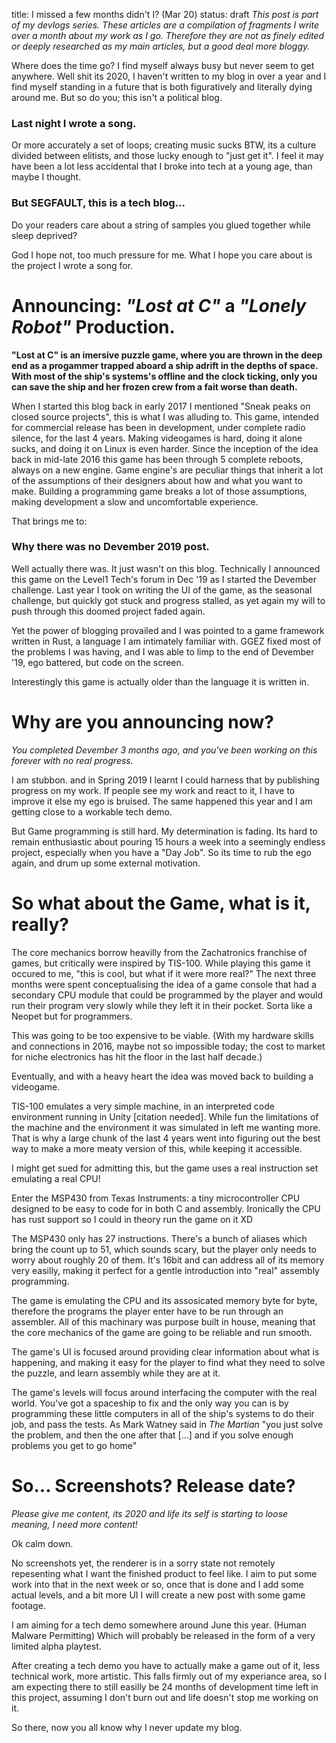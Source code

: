 title: I missed a few months didn't I? (Mar 20)
status: draft
_This post is part of my devlogs series. These articles are a compilation of fragments I write over a month about my work as I go. Therefore they are not as finely edited or deeply researched as my main articles, but a good deal more bloggy._

Where does the time go? I find myself always busy but never seem to get anywhere. Well shit its 2020, I haven't written to my blog in over a year and I find myself standing in a future that is both figuratively and literally dying around me. But so do you; this isn't a political blog. 

### Last night I wrote a song.
Or more accurately a set of loops; creating music sucks BTW, its a culture divided between elitists, and those lucky enough to "just get it". I feel it may have been a lot less accidental that I broke into tech at a young age, than maybe I thought. 

### But SEGFAULT, this is a tech blog...
Do your readers care about a string of samples you glued together while sleep deprived?

God I hope not, too much pressure for me. What I hope you care about is the project I wrote a song for.

# Announcing: _"Lost at C"_ a _"Lonely Robot"_ Production.

**"Lost at C" is an imersive puzzle game, where you are thrown in the deep end as a progammer trapped aboard a ship adrift in the depths of space. With most of the ship's systems's offline and the clock ticking, only you can save the ship and her frozen crew from a fait worse than death.**

When I started this blog back in early 2017 I mentioned "Sneak peaks on closed source projects", this is what I was alluding to. This game, intended for commercial release has been in development, under complete radio silence, for the last 4 years. Making videogames is hard, doing it alone sucks, and doing it on Linux is even harder. Since the inception of the idea back in mid-late 2016 this game has been through 5 complete reboots, always on a new engine. Game engine's are peculiar things that inherit a lot of the assumptions of their designers about how and what you want to make. Building a programming game breaks a lot of those assumptions, making development a slow and uncomfortable experience. 

That brings me to:

### Why there was no Devember 2019 post.

Well actually there was. It just wasn't on this blog. Technically I announced this game on the Level1 Tech's forum in Dec '19 as I started the Devember challenge. Last year I took on writing the UI of the game, as the seasonal challenge, but quickly got stuck and progress stalled, as yet again my will to push through this doomed project faded again. 

Yet the power of blogging provailed and I was pointed to a game framework written in Rust, a language I am intimately familiar with. GGEZ fixed most of the problems I was having, and I was able to limp to the end of Devember '19, ego battered, but code on the screen.

Interestingly this game is actually older than the language it is written in. 

# Why are you announcing now?
_You completed Devember 3 months ago, and you've been working on this forever with no real progress._

I am stubbon. and in Spring 2019 I learnt I could harness that by publishing progress on my work. If people see my work and react to it, I have to improve it else my ego is bruised. The same happened this year and I am getting close to a workable tech demo. 

But Game programming is still hard. My determination is fading. Its hard to remain enthusiastic about pouring 15 hours a week into a seemingly endless project, especially when you have a "Day Job". So its time to rub the ego again, and drum up some external motivation.

# So what about the Game, what is it, really?
The core mechanics borrow heavilly from the Zachatronics franchise of games, but critically were inspired by TIS-100. While playing this game it occured to me, "this is cool, but what if it were more real?" The next three months were spent conceptualising the idea of a game console that had a secondary CPU module that could be programmed by the player and would run their program very slowly while they left it in their pocket. Sorta like a Neopet but for programmers.

This was going to be too expensive to be viable. (With my hardware skills and connections in 2016, maybe not so impossible today; the cost to market for niche electronics has hit the floor in the last half decade.)

Eventually, and with a heavy heart the idea was moved back to building a videogame.

TIS-100 emulates a very simple machine, in an interpreted code environment running in Unity [citation needed]. While fun the limitations of the machine and the environment it was simulated in left me wanting more. That is why a large chunk of the last 4 years went into figuring out the best way to make a more meaty version of this, while keeping it accessible. 

I might get sued for admitting this, but the game uses a real instruction set emulating a real CPU!

Enter the MSP430 from Texas Instruments: a tiny microcontroller CPU designed to be easy to code for in both C and assembly. Ironically the CPU has rust support so I could in theory run the game on it XD

The MSP430 only has 27 instructions. There's a bunch of aliases which bring the count up to 51, which sounds scary, but the player only needs to worry about roughly 20 of them. It's 16bit and can address all of its memory very easilly, making it perfect for a gentle introduction into "real" assembly programming. 

The game is emulating the CPU and its assosicated memory byte for byte, therefore the programs the player enter have to be run through an assembler. All of this machinary was purpose built in house, meaning that the core mechanics of the game are going to be reliable and run smooth.

The game's UI is focused around providing clear information about what is happening, and making it easy for the player to find what they need to solve the puzzle, and learn assembly while they are at it.

The game's levels will focus around interfacing the computer with the real world. You've got a spaceship to fix and the only way you can is by programming these little computers in all of the ship's systems to do their job, and pass the tests. As Mark Watney said in _The Martian_ "you just solve the problem, and then the one after that [...] and if you solve enough problems you get to go home"

# So... Screenshots? Release date?
_Please give me content, its 2020 and life its self is starting to loose meaning, I need more content!_

Ok calm down. 

No screenshots yet, the renderer is in a sorry state not remotely repesenting what I want the finished product to feel like. I aim to put some work into that in the next week or so, once that is done and I add some actual levels, and a bit more UI I will create a new post with some game footage. 

I am aiming for a tech demo somewhere around June this year. (Human Malware Permitting) Which will probably be released in the form of a very limited alpha playtest.

After creating a tech demo you have to actually make a game out of it, less technical work, more artistic. This falls firmly out of my experiance area, so I am expecting there to still easilly be 24 months of development time left in this project, assuming I don't burn out and life doesn't stop me working on it.

So there, now you all know why I never update my blog.